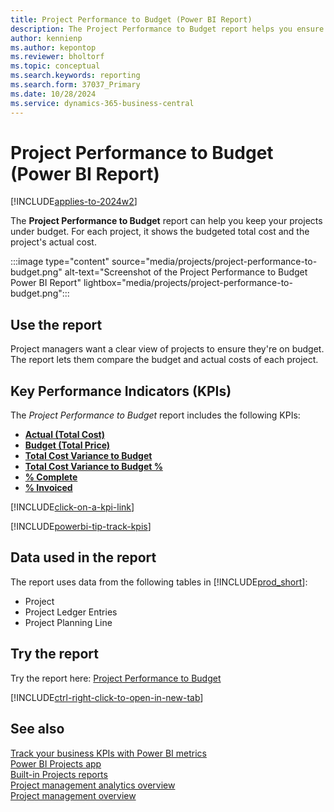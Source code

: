 ```yaml
---
title: Project Performance to Budget (Power BI Report)
description: The Project Performance to Budget report helps you ensure your projects stay under budget. 
author: kennienp
ms.author: kepontop
ms.reviewer: bholtorf
ms.topic: conceptual
ms.search.keywords: reporting
ms.search.form: 37037_Primary
ms.date: 10/28/2024
ms.service: dynamics-365-business-central
---
```


# Project Performance to Budget (Power BI Report)

[!INCLUDE[applies-to-2024w2](includes/applies-to-2024w2.md)]

The **Project Performance to Budget** report can help you keep your projects under budget. For each project, it shows the budgeted total cost and the project's actual cost.

:::image type="content" source="media/projects/project-performance-to-budget.png" alt-text="Screenshot of the Project Performance to Budget Power BI Report" lightbox="media/projects/project-performance-to-budget.png":::

## Use the report

Project managers want a clear view of projects to ensure they're on budget. The report lets them compare the budget and actual costs of each project.

## Key Performance Indicators (KPIs)

The *Project Performance to Budget* report includes the following KPIs:

- [**Actual (Total Cost)**](projects-powerbi-kpis.md#actual-total-cost)
- [**Budget (Total Price)**](projects-powerbi-kpis.md#budget-total-price)
- [**Total Cost Variance to Budget**](projects-powerbi-kpis.md#total-cost-variance-to-budget)
- [**Total Cost Variance to Budget %**](projects-powerbi-kpis.md#total-cost-variance-to-budget-)
- [**% Complete**](projects-powerbi-kpis.md#-complete)
- [**% Invoiced**](projects-powerbi-kpis.md#-invoiced)

[!INCLUDE[click-on-a-kpi-link](includes/click-on-a-kpi-link.md)] 

[!INCLUDE[powerbi-tip-track-kpis](includes/powerbi-tip-track-kpis.md)]

## Data used in the report

The report uses data from the following tables in [!INCLUDE[prod_short](includes/prod_short.md)]:

- Project
- Project Ledger Entries
- Project Planning Line

## Try the report

Try the report here: [Project Performance to Budget](https://businesscentral.dynamics.com?page=37037)

[!INCLUDE[ctrl-right-click-to-open-in-new-tab](includes/ctrl-right-click-to-open-in-new-tab.md)]

## See also

[Track your business KPIs with Power BI metrics](track-kpis-with-power-bi-metrics.md)  
[Power BI Projects app](projects-powerbi-app.md)  
[Built-in Projects reports](project-reports.md)  
[Project management analytics overview](projects-analytics-overview.md)  
[Project management overview](projects-manage-projects.md)